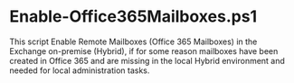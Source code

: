 # Enable-Office365Mailboxes.ps1

This script Enable Remote Mailboxes (Office 365 Mailboxes) in the Exchange on-premise (Hybrid), if for some reason mailboxes have been created in Office 365 and are missing in the local Hybrid environment and needed for local administration tasks.
